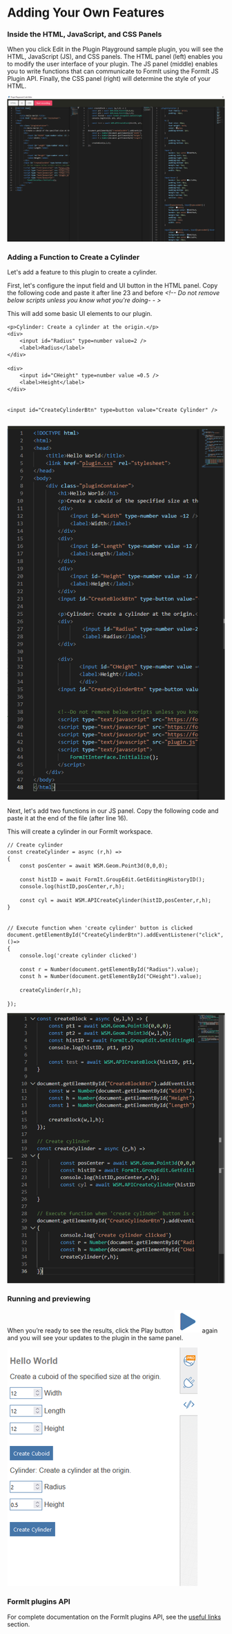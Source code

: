 # Adding Your Own Features

### Inside the HTML, JavaScript, and CSS Panels

When you click Edit in the Plugin Playground sample plugin, you will see the HTML, JavaScript (JS), and CSS panels. The HTML panel (left) enables you to modify the user interface of your plugin. The JS panel (middle) enables you to write functions that can communicate to FormIt using the FormIt JS Plugin API. Finally, the CSS panel (right) will determine the style of your HTML.

![](<../../../.gitbook/assets/image (10) (1) (1).png>)

### Adding a Function to Create a Cylinder&#x20;

Let's add a feature to this plugin to create a cylinder.

First, let's configure the input field and UI button in the HTML panel. Copy the following code and paste it after line 23 and before _\<!-- Do not remove below scripts unless you know what you're doing- - >_

This will add some basic UI elements to our plugin.

```
<p>Cylinder: Create a cylinder at the origin.</p>
<div>
    <input id="Radius" type=number value=2 />
    <label>Radius</label>
</div>
        
<div>
    <input id="CHeight" type=number value =0.5 />
    <label>Height</label>
</div>
        

<input id="CreateCylinderBtn" type=button value="Create Cylinder" />
        
```

![](<../../../.gitbook/assets/image (20) (1) (1) (1).png>)

Next, let's add two functions in our JS panel. Copy the following code and paste it at the end of the file (after line 16).

This will create a cylinder in our FormIt workspace.

```
// Create cylinder
const createCylinder = async (r,h) =>
{
    const posCenter = await WSM.Geom.Point3d(0,0,0);

    const histID = await FormIt.GroupEdit.GetEditingHistoryID();
    console.log(histID,posCenter,r,h);

    const cyl = await WSM.APICreateCylinder(histID,posCenter,r,h);
}


// Execute function when 'create cylinder' button is clicked
document.getElementById("CreateCylinderBtn").addEventListener("click", ()=>
{
    console.log('create cylinder clicked')

    const r = Number(document.getElementById("Radius").value);
    const h = Number(document.getElementById("CHeight").value);

    createCylinder(r,h);

});
```

![](<../../../.gitbook/assets/image (19) (1) (1) (1).png>)

### Running and previewing

When you’re ready to see the results, click the Play button ![](<../../../.gitbook/assets/image (18) (1) (1) (1) (1) (1).png>) again and you will see your updates to the plugin in the same panel.

![](<../../../.gitbook/assets/image (5) (1).png>)

### FormIt plugins API

For complete documentation on the FormIt plugins API, see the [useful links](../useful-links.md) section.
